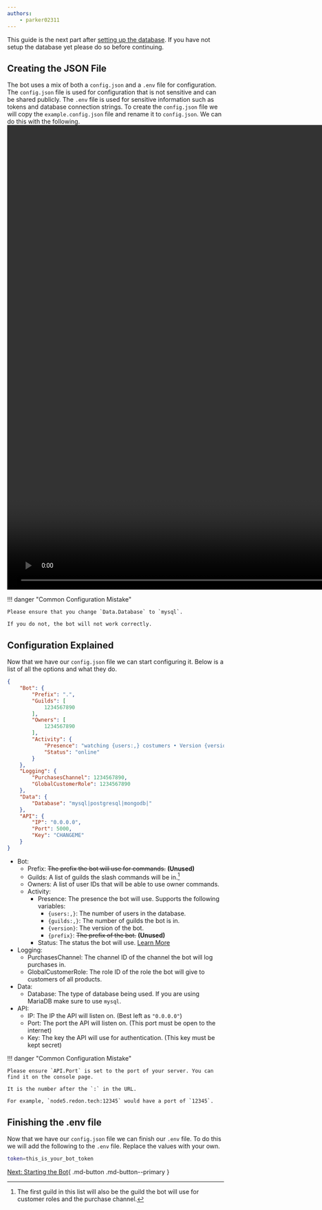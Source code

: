 ```yaml
---
authors:
    - parker02311
---
```


This guide is the next part after [setting up the database](database.md). If you have not setup the database yet please do so before continuing.

## Creating the JSON File
The bot uses a mix of both a `config.json` and a `.env` file for configuration. The `config.json` file is used for configuration that is not sensitive and can be shared publicly. The `.env` file is used for sensitive information such as tokens and database connection strings. To create the `config.json` file we will copy the `example.config.json` file and rename it to `config.json`. We can do this with the following.
<video width="1920" height="1080" controls>
    <source src="/assets/create_pterodactyl_config.mp4" type="video/mp4">
</video>

!!! danger "Common Configuration Mistake"
    
    Please ensure that you change `Data.Database` to `mysql`. 

    If you do not, the bot will not work correctly.

## Configuration Explained
Now that we have our `config.json` file we can start configuring it. Below is a list of all the options and what they do.
```json
{
    "Bot": {
        "Prefix": ".",
        "Guilds": [
            1234567890
        ],
        "Owners": [
            1234567890
        ],
        "Activity": {
            "Presence": "watching {users:,} costumers • Version {version}",
            "Status": "online"
        }
    },
    "Logging": {
        "PurchasesChannel": 1234567890,
        "GlobalCustomerRole": 1234567890
    },
    "Data": {
        "Database": "mysql|postgresql|mongodb|"
    },
    "API": {
        "IP": "0.0.0.0",
        "Port": 5000,
        "Key": "CHANGEME"
    }
}
```

- Bot:
    - Prefix: ~~The prefix the bot will use for commands.~~ **(Unused)**
    - Guilds: A list of guilds the slash commands will be in.[^1]
    - Owners: A list of user IDs that will be able to use owner commands.
    - Activity:
        - Presence: The presence the bot will use. Supports the following variables:
            - `{users:,}`: The number of users in the database.
            - `{guilds:,}`: The number of guilds the bot is in.
            - `{version}`: The version of the bot.
            - `{prefix}`: ~~The prefix of the bot.~~ **(Unused)**
        - Status: The status the bot will use. [Learn More](https://discordpy.readthedocs.io/en/stable/api.html#discord.Status "discord.Status")
- Logging:
    - PurchasesChannel: The channel ID of the channel the bot will log purchases in.
    - GlobalCustomerRole: The role ID of the role the bot will give to customers of all products.
- Data:
    - Database: The type of database being used. If you are using MariaDB make sure to use `mysql`.
- API:
    - IP: The IP the API will listen on. (Best left as `"0.0.0.0"`)
    - Port: The port the API will listen on. (This port must be open to the internet)
    - Key: The key the API will use for authentication. (This key must be kept secret)


!!! danger "Common Configuration Mistake"
    
    Please ensure `API.Port` is set to the port of your server. You can find it on the console page.

    It is the number after the `:` in the URL.

    For example, `node5.redon.tech:12345` would have a port of `12345`.


## Finishing the .env file

Now that we have our `config.json` file we can finish our `.env` file. To do this we will add the following to the `.env` file. Replace the values with your own.

```bash
token=this_is_your_bot_token
```

[Next: Starting the Bot](running.md){ .md-button .md-button--primary }

[^1]: The first guild in this list will also be the guild the bot will use for customer roles and the purchase channel.